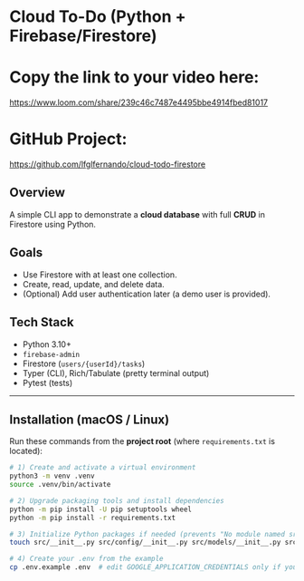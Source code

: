 # Cloud To-Do (Python + Firebase/Firestore)

# Copy the link to your video here: 
https://www.loom.com/share/239c46c7487e4495bbe4914fbed81017

# GitHub Project:
https://github.com/lfglfernando/cloud-todo-firestore

## Overview
A simple CLI app to demonstrate a **cloud database** with full **CRUD** in Firestore using Python.

## Goals
- Use Firestore with at least one collection.
- Create, read, update, and delete data.
- (Optional) Add user authentication later (a demo user is provided).

## Tech Stack
- Python 3.10+
- `firebase-admin`
- Firestore (`users/{userId}/tasks`)
- Typer (CLI), Rich/Tabulate (pretty terminal output)
- Pytest (tests)

---

## Installation (macOS / Linux)

Run these commands from the **project root** (where `requirements.txt` is located):

```bash
# 1) Create and activate a virtual environment
python3 -m venv .venv
source .venv/bin/activate

# 2) Upgrade packaging tools and install dependencies
python -m pip install -U pip setuptools wheel
python -m pip install -r requirements.txt

# 3) Initialize Python packages if needed (prevents "No module named src")
touch src/__init__.py src/config/__init__.py src/models/__init__.py src/repo/__init__.py

# 4) Create your .env from the example
cp .env.example .env  # edit GOOGLE_APPLICATION_CREDENTIALS only if you will use the Cloud option
